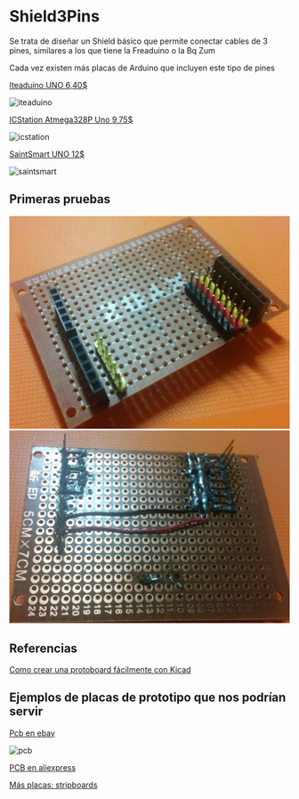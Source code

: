 # Shield3Pins

Se trata de diseñar un Shield básico que permite conectar cables de 3 pines, similares a los que tiene la Freaduino o la Bq Zum


Cada vez existen más placas de Arduino que incluyen este tipo de pines

[Iteaduino UNO 6,40$](https://www.itead.cc/iteaduino-uno.html)

![iteaduino](https://lh3.googleusercontent.com/zpXFGgI_Dits0_W0uZ3AJ-sldpTMvVqmAzj0MNuXrQj5MZBNowN5sIM-BpFP5cj5Y6EIe0xY95KmbljvUGQQNGi42WCA3pCBNF0FjPB34Hb_8LxSqoPss8f1tJ4ZYj0NwCqto02rfU6cCUlB4tQLxCqgfoYOl_WZkKOTbqPSLcug-_m0uxmk7oCj3FjwP2VrMrefF_MhRKy0TvQ5x0ux1B8TDt5YUNkYFqD1ae1zgdtU3NZrcUEhDgAgOBybbFR12PKMNeFrFzOpWVD_3rH1b2qxJSVazsTJ7CGdFX7UHf-jsTeezQ9tEdjkZSGqHs-F0ahddAWlFv7jDghtaL4ftsb38dZSvCTez-yhn5v_vAOge6NbuOl1-kVqtRwwsM74G8MYPf8HSFDdhCO-5-3_lI0EnWW1fZo7L0xShN-5HBJp9nNL853L8nTmifk2Iv7NlZSk7B3CILoHeMk9I75buk9uzc0JGFoJwcpCX_pJJfsI8YGGM7bCS2pDg7GiQDY_amvm_qA30UJPMEK8_lCroHFhi3hbNBsbkAgo1TjjX89nHmyVu-Or9bjIHBgMz9zr4MHIMiCj=s1262-w1262-h934-no)

[ICStation Atmega328P Uno 9,75$ ](http://www.icstation.com/icstation-atmega328p-board-compatible-arduino-p-3746.html)

![icstation](http://www.icstation.com/images/middle/products/3746_5_3137.jpg)

[SaintSmart UNO 12$](http://www.sainsmart.com/arduino/control-boards/sainsmart-uno-r3-atmega328-au-development-board-compatible-with-arduino-uno-r3.html)

![saintsmart](http://www.sainsmart.com/media/catalog/product/1/_/1_13_27.jpg)

## Primeras pruebas

![prototipo shield](./images/IMG_20170224_192610.jpg)
![prototipo shield](./images/IMG_20170224_192618.jpg)

## Referencias
[Como crear una protoboard fácilmente con Kicad](http://electronics.stackexchange.com/questions/198934/how-approach-breadboard-layout-using-kicad)

## Ejemplos  de placas de prototipo que nos podrían servir

[Pcb en ebay](http://www.ebay.es/itm/Pre-Drilled-Copper-Prototype-PCB-Stripboard-Printed-Circuit-Board-Board-95x72mm-/231675310864?hash=item35f0ecb310:g:cZYAAOSw~gRV6FPr)

![pcb](http://i.ebayimg.com/00/s/MTYwMFgxNjAw/z/cZYAAOSw~gRV6FPr/$_12.JPG)

[PCB en aliexpress](https://es.aliexpress.com/store/product/Universal-Breadboard-400-point-MW-201-Solderless-Prototype-Bread-board-PCB-for-arduino-raspberry-pi-2/1270976_32398566022.html)

[Más placas: stripboards](https://es.aliexpress.com/wholesale?SearchText=stripboard)
